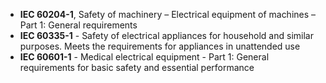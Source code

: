 - **IEC 60204-1**, Safety of machinery – Electrical equipment of machines – Part 1: General requirements
- **IEC 60335-1** - Safety of electrical appliances for household and similar purposes. Meets the requirements for appliances in unattended use
- **IEC 60601-1** - Medical electrical equipment - Part 1: General requirements for basic safety and essential performance